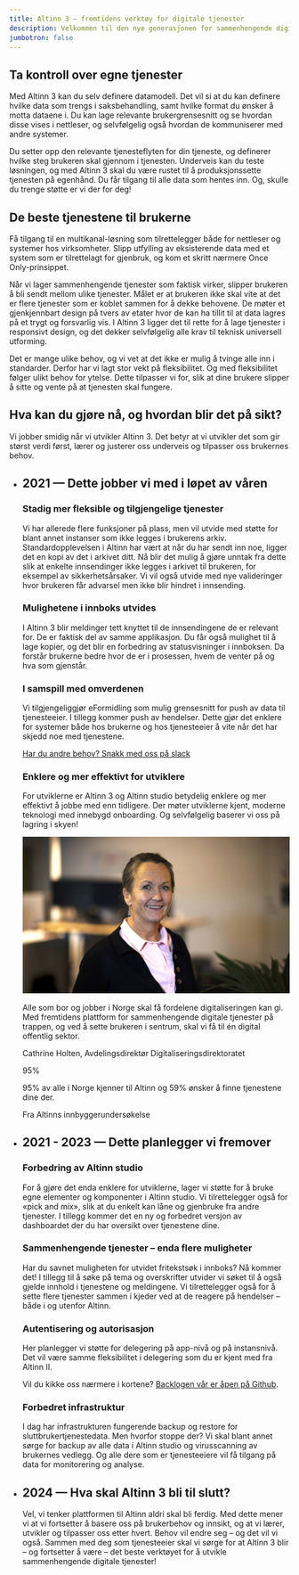 ```yaml
---
title: Altinn 3 – fremtidens verktøy for digitale tjenester
description: Velkommen til den nye generasjonen for sammenhengende digitale tjenester. Dekk behovet for dataflyt mellom myndighetsutøvere, virksomheter og privatpersoner gjennom et selvbetjent utviklings- og kjøremiljø!
jumbotron: false
---
```


<h2 class="a-h3"> Ta kontroll over egne tjenester </h2>

Med Altinn 3 kan du selv definere datamodell. Det vil si at du kan definere hvilke data som trengs i saksbehandling, samt hvilke format du ønsker å motta dataene i. Du kan lage relevante brukergrensesnitt og se hvordan disse vises i nettleser, og selvfølgelig også hvordan de kommuniserer med andre systemer.

Du setter opp den relevante tjenesteflyten for din tjeneste, og definerer hvilke steg brukeren skal gjennom i tjenesten. Underveis kan du teste løsningen, og med Altinn 3 skal du være rustet til å produksjonssette tjenesten på egenhånd. Du får tilgang til alle data som hentes inn. Og, skulle du trenge støtte er vi der for deg!

<h2 class="a-h3"> De beste tjenestene til brukerne </h2>

Få tilgang til en multikanal-løsning som tilrettelegger både for nettleser og systemer hos virksomheter. Slipp utfylling av eksisterende data med et system som er tilrettelagt for gjenbruk, og kom et skritt nærmere Once Only-prinsippet.

Når vi lager sammenhengende tjenester som faktisk virker, slipper brukeren å bli sendt mellom ulike tjenester. Målet er at brukeren ikke skal vite at det er flere tjenester som er koblet sammen for å dekke behovene. De møter et gjenkjennbart design på tvers av etater hvor de kan ha tillit til at data lagres på et trygt og forsvarlig vis. I Altinn 3 ligger det til rette for å lage tjenester i responsivt design, og det dekker selvfølgelig alle krav til teknisk universell utforming.

Det er mange ulike behov, og vi vet at det ikke er mulig å tvinge alle inn i standarder. Derfor har vi lagt stor vekt på fleksibilitet. Og med fleksibilitet følger ulikt behov for ytelse. Dette tilpasser vi for, slik at dine brukere slipper å sitte og vente på at tjenesten skal fungere.


<div class="a-rowFullWidth pt-2">
  <h2 class="a-fontBold a-blueDarkerText">Hva kan du gjøre nå, og hvordan blir det på sikt?</h2>
  <p class="a-fontSizeXL a-blueDarkerText">Vi jobber smidig når vi utvikler Altinn 3. Det betyr at vi utvikler det som gir størst verdi først, lærer og justerer oss underveis og tilpasser oss brukernes behov.</p>
</div>

<div class="a-timeline pt-4">

  <ul class="no-decoration connected-bullets connected-bullets-headings">
    <li class="false">
      <h2 class="a-fontBold a-blueDarkerText">
        2021 — Dette jobber vi med i løpet av våren 
      </h2>
      <div class="row">
        <div class="col-sm-12 col-md-6 pr-xl-8">
          <h3 class="a-h4">Stadig mer fleksible og tilgjengelige tjenester</h3>
          <p>Vi har allerede flere funksjoner på plass, men vil utvide med støtte for blant annet instanser som ikke legges i brukerens arkiv. Standardopplevelsen i Altinn har vært at når du har sendt inn noe, ligger det en kopi av det i arkivet ditt. Nå blir det mulig å gjøre unntak fra dette slik at enkelte innsendinger ikke legges i arkivet til brukeren, for eksempel av sikkerhetsårsaker. Vi vil også utvide med nye valideringer hvor brukeren får advarsel men ikke blir hindret i innsending.</p>
          <h3 class="a-h4">Mulighetene i innboks utvides</h3>
          <p>I Altinn 3 blir meldinger tett knyttet til de innsendingene de er relevant for. De er faktisk del av samme applikasjon. Du får også mulighet til å lage kopier, og det blir en forbedring av statusvisninger i innboksen. Da forstår brukerne bedre hvor de er i prosessen, hvem de venter på og hva som gjenstår.</p>
          <h3 class="a-h4">I samspill med omverdenen</h3>
          <p>Vi tilgjengeliggjør eFormidling som mulig grensesnitt for push av data til tjenesteeier. I tillegg kommer  push av hendelser. Dette gjør det enklere for systemer både hos brukerne og hos tjenesteeier å vite når det har skjedd noe med tjenestene.</p>
          <a href="https://altinnstudio.slack.com/">Har du andre behov? Snakk med oss på slack</a>
          <h3 class="a-h4 pt-1">Enklere og mer effektivt for utviklere</h3>
          <p>For utviklerne er Altinn 3 og Altinn studio betydelig enklere og mer effektivt å jobbe med enn tidligere. Der møter utviklerne kjent, moderne teknologi med innebygd onboarding. Og selvfølgelig baserer vi oss på lagring i skyen!</p>
        </div>
        <div class="col-sm-12 col-md-6 pt-2">
          <div class="pb-4">
            <div class="w-100">
              <img src="CatHolten_oktober2020_v2.jpg" alt="Portrett av Cathrine Holten">
            </div>
            <div class="a-mediaBox-text a-bgGreenLight p-2">
              <p>Alle som bor og jobber i Norge skal få fordelene digitaliseringen kan gi. Med fremtidens plattform for sammenhengende digitale tjenester på trappen, og ved å sette brukeren i sentrum, skal vi få til én digital offentlig sektor.</p>
              <p class="a-fontSizeXS">Cathrine Holten, Avdelingsdirektør Digitaliseringsdirektoratet</p>
            </div>
          </div>
          <div class="row a-pie-wrapper">
            <div class="col-xs-12 col-sm-4 text-center text-sm-left">
              <div class="a-pie">95%</div>
            </div>
            <div class="col-xs-12 col-sm-8 text-center text-sm-left">
              <p class="a-fontSizeXL">95% av alle i Norge kjenner til Altinn og 59% ønsker å finne tjenestene dine der. </p>
              Fra Altinns innbyggerundersøkelse
            </div>
          </div>
        </div>
      </div>
    </li>
    <li class="false">
      <h2 class="a-fontBold a-blueDarkerText">
        2021 - 2023 — Dette planlegger vi fremover
      </h2>
      <div class="row">
        <div class="col-sm-12 col-md-9 pr-xl-8">
          <h3 class="a-h4">Forbedring av Altinn studio</h3>
          <p>For å gjøre det enda enklere for utviklerne, lager vi støtte for å bruke egne elementer og komponenter i Altinn studio. Vi tilrettelegger også for «pick and mix», slik at du enkelt kan låne og gjenbruke fra andre tjenester. I tillegg kommer det en ny og forbedret versjon av dashboardet der du har oversikt over tjenestene dine.</p>
          <h3 class="a-h4">Sammenhengende tjenester – enda flere muligheter</h3>
          <p>Har du savnet muligheten for utvidet fritekstsøk i innboks? Nå kommer det! I tillegg til å søke på tema og overskrifter utvider vi søket til å også gjelde innhold i tjenestene og meldingene. Vi tilrettelegger også for å sette flere tjenester sammen i kjeder ved at de reagere på hendelser – både i og utenfor Altinn.</p>
          <h3 class="a-h4">Autentisering og autorisasjon</h3>
          <p>Her planlegger vi støtte for delegering på app-nivå og på instansnivå. Det vil være samme fleksibilitet i delegering som du er kjent med fra Altinn II. </p>
          <p>Vil du kikke oss nærmere i kortene? <a href="https://github.com/Altinn/altinn-studio/issues">Backlogen vår er åpen på Github</a>.</p>
          <h3 class="a-h4">Forbedret infrastruktur </h3>
          <p>I dag har infrastrukturen fungerende backup og restore for sluttbrukertjenestedata. Men hvorfor stoppe der? Vi skal blant annet sørge for backup av alle data i Altinn studio og virusscanning av brukernes vedlegg. Og alle dere som er tjenesteeiere vil få tilgang på data for monitorering og analyse.</p>
        </div>
        <div class="col-sm-12 col-lg-3 pt-4">
        </div>
      </div>
    </li>
    <li class="false">
      <h2 class="a-fontBold a-blueDarkerText">
        2024 — Hva skal Altinn 3 bli til slutt?
      </h2>
      <div class="row">
        <div class="col-sm-12 col-md-9 pr-xl-8">
          Vel, vi tenker plattformen til Altinn aldri skal bli ferdig. Med dette mener vi at vi fortsetter å basere oss på brukerbehov og innsikt, og at vi lærer, utvikler og tilpasser oss etter hvert. Behov vil endre seg – og det vil vi også. Sammen med deg som tjenesteeier skal vi sørge for at Altinn 3 blir – og fortsetter å være – det beste verktøyet for å utvikle sammenhengende digitale tjenester!
        </div>
        <div class="col-sm-12 col-lg-3">
        </div>
      </div>
    </li>
  </ul>
</div>

